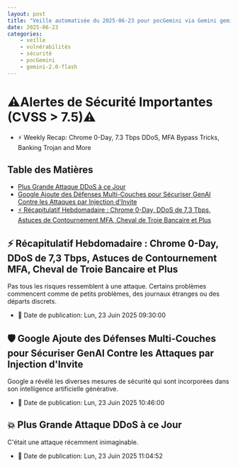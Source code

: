 ```yaml
---
layout: post
title: "Veille automatisée du 2025-06-23 pour pocGemini via Gemini gemini-2.0-flash"
date: 2025-06-23
categories:
    - veille
    - vulnérabilités
    - sécurité
    - pocGemini
    - gemini-2.0-flash
---
```

# ⚠️Alertes de Sécurité Importantes (CVSS > 7.5)⚠️
* ⚡ Weekly Recap: Chrome 0-Day, 7.3 Tbps DDoS, MFA Bypass Tricks, Banking Trojan and More

## Table des Matières
* [Plus Grande Attaque DDoS à ce Jour](https://www.schneier.com/blog/archives/2025/06/largest-ddos-attack-to-date.html)
* [Google Ajoute des Défenses Multi-Couches pour Sécuriser GenAI Contre les Attaques par Injection d'Invite](https://thehackernews.com/2025/06/google-adds-multi-layered-defenses-to.html)
* [⚡ Récapitulatif Hebdomadaire : Chrome 0-Day, DDoS de 7,3 Tbps, Astuces de Contournement MFA, Cheval de Troie Bancaire et Plus](https://thehackernews.com/2025/06/weekly-recap-chrome-0-day-73-tbps-ddos.html)

## ⚡ Récapitulatif Hebdomadaire : Chrome 0-Day, DDoS de 7,3 Tbps, Astuces de Contournement MFA, Cheval de Troie Bancaire et Plus
Pas tous les risques ressemblent à une attaque. Certains problèmes commencent comme de petits problèmes, des journaux étranges ou des départs discrets.
* 📅 Date de publication: Lun, 23 Juin 2025 09:30:00

## 🛡️ Google Ajoute des Défenses Multi-Couches pour Sécuriser GenAI Contre les Attaques par Injection d'Invite
Google a révélé les diverses mesures de sécurité qui sont incorporées dans son intelligence artificielle générative.
* 📅 Date de publication: Lun, 23 Juin 2025 10:46:00

## 💥 Plus Grande Attaque DDoS à ce Jour
C'était une attaque récemment inimaginable.
* 📅 Date de publication: Lun, 23 Juin 2025 11:04:52
